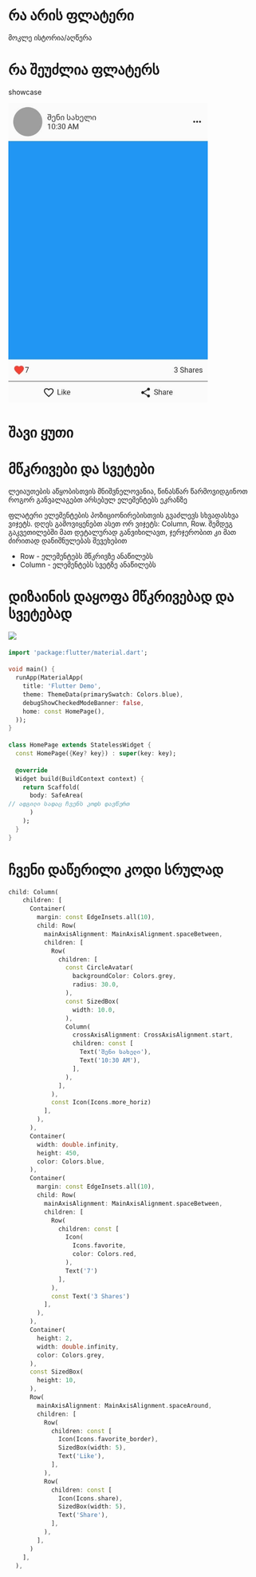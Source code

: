 <h1>რა არის ფლატერი</h1>
<p>მოკლე ისტორია/აღწერა</p>

<h1>რა შეუძლია ფლატერს</h1>
<p>showcase</p>
<img width="400" src="assets/facebook_post.jpg" />
<h1>შავი ყუთი</h1>



<h1>მწკრივები და სვეტები</h1>
<p>ლეიაუთების აწყობისთვის მნიშვნელოვანია, წინასწარ წარმოვიდგინოთ როგორ განვალაგებთ არსებულ ელემენტებს ეკრანზე</p>

<p>ფლატერი ელემენტების პოზიციონირებისთვის გვაძლევს სხვადასხვა ვიჯეტს. დღეს გამოვიყენებთ ასეთ ორ ვიჯეტს: Column, Row. შემდეგ გაკვეთილებში მათ დეტალურად განვიხილავთ, ჯერჯერობით კი მათ ძირითად დანიშნულებას შევეხებით</p>


<ul>
  <li>Row - ელემენტებს მწკრივზე ანაწილებს</li>
  <li>Column - ელემენტებს სვეტზე ანაწილებს</li>
</ul>

<h1>დიზაინის დაყოფა მწკრივებად და სვეტებად</h1>

<img src="assets_post_layout.png" />



```dart
import 'package:flutter/material.dart';

void main() {
  runApp(MaterialApp(
    title: 'Flutter Demo',
    theme: ThemeData(primarySwatch: Colors.blue),
    debugShowCheckedModeBanner: false,
    home: const HomePage(),
  ));
}

class HomePage extends StatelessWidget {
  const HomePage({Key? key}) : super(key: key);

  @override
  Widget build(BuildContext context) {
    return Scaffold(
      body: SafeArea(
// ადგილი სადაც ჩვენს კოდს დავწერთ
      )
    );
  }
}

```


<h1>ჩვენი დაწერილი კოდი სრულად</h1>

```dart
child: Column(
    children: [
      Container(
        margin: const EdgeInsets.all(10),
        child: Row(
          mainAxisAlignment: MainAxisAlignment.spaceBetween,
          children: [
            Row(
              children: [
                const CircleAvatar(
                  backgroundColor: Colors.grey,
                  radius: 30.0,
                ),
                const SizedBox(
                  width: 10.0,
                ),
                Column(
                  crossAxisAlignment: CrossAxisAlignment.start,
                  children: const [
                    Text('შენი სახელი'),
                    Text('10:30 AM'),
                  ],
                ),
              ],
            ),
            const Icon(Icons.more_horiz)
          ],
        ),
      ),
      Container(
        width: double.infinity,
        height: 450,
        color: Colors.blue,
      ),
      Container(
        margin: const EdgeInsets.all(10),
        child: Row(
          mainAxisAlignment: MainAxisAlignment.spaceBetween,
          children: [
            Row(
              children: const [
                Icon(
                  Icons.favorite,
                  color: Colors.red,
                ),
                Text('7')
              ],
            ),
            const Text('3 Shares')
          ],
        ),
      ),
      Container(
        height: 2,
        width: double.infinity,
        color: Colors.grey,
      ),
      const SizedBox(
        height: 10,
      ),
      Row(
        mainAxisAlignment: MainAxisAlignment.spaceAround,
        children: [
          Row(
            children: const [
              Icon(Icons.favorite_border),
              SizedBox(width: 5),
              Text('Like'),
            ],
          ),
          Row(
            children: const [
              Icon(Icons.share),
              SizedBox(width: 5),
              Text('Share'),
            ],
          ),
        ],
      )
    ],
  ),


```
